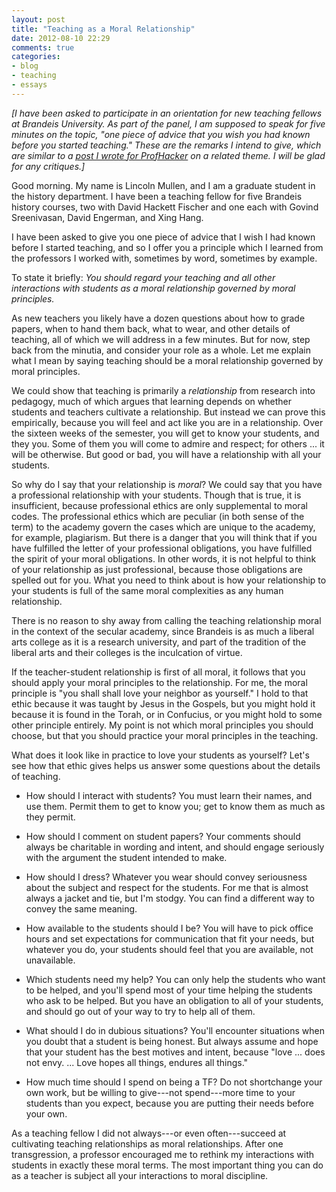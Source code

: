 ```yaml
---
layout: post
title: "Teaching as a Moral Relationship"
date: 2012-08-10 22:29
comments: true
categories: 
- blog
- teaching
- essays
---
```


*[I have been asked to participate in an orientation for new teaching
fellows at Brandeis University. As part of the panel, I am supposed to
speak for five minutes on the topic, "one piece of advice that you wish
you had known before you started teaching." These are the remarks I
intend to give, which are similar to a [post I wrote for ProfHacker][]
on a related theme. I will be glad for any critiques.]*

Good morning. My name is Lincoln Mullen, and I am a graduate student in
the history department. I have been a teaching fellow for five Brandeis
history courses, two with David Hackett Fischer and one each with Govind
Sreenivasan, David Engerman, and Xing Hang.

I have been asked to give you one piece of advice that I wish I had
known before I started teaching, and so I offer you a principle which I
learned from the professors I worked with, sometimes by word, sometimes
by example.

To state it briefly: *You should regard your teaching and all other
interactions with students as a moral relationship governed by moral
principles.*

<!--more-->

As new teachers you likely have a dozen questions about how to grade
papers, when to hand them back, what to wear, and other details of
teaching, all of which we will address in a few minutes. But for now,
step back from the minutia, and consider your role as a whole. Let me
explain what I mean by saying teaching should be a moral relationship
governed by moral principles.

We could show that teaching is primarily a *relationship* from research
into pedagogy, much of which argues that learning depends on whether
students and teachers cultivate a relationship. But instead we can prove
this empirically, because you will feel and act like you are in a
relationship. Over the sixteen weeks of the semester, you will get to
know your students, and they you. Some of them you will come to admire
and respect; for others ... it will be otherwise. But good or bad, you
will have a relationship with all your students.

So why do I say that your relationship is *moral*? We could say that you
have a professional relationship with your students. Though that is
true, it is insufficient, because professional ethics are only
supplemental to moral codes. The professional ethics which are peculiar
(in both sense of the term) to the academy govern the cases which are
unique to the academy, for example, plagiarism. But there is a danger
that you will think that if you have fulfilled the letter of your
professional obligations, you have fulfilled the spirit of your moral
obligations. In other words, it is not helpful to think of your
relationship as just professional, because those obligations are spelled
out for you. What you need to think about is how your relationship to
your students is full of the same moral complexities as any human
relationship.

There is no reason to shy away from calling the teaching relationship
moral in the context of the secular academy, since Brandeis is as much a
liberal arts college as it is a research university, and part of the
tradition of the liberal arts and their colleges is the inculcation of
virtue.

If the teacher-student relationship is first of all moral, it follows
that you should apply your moral principles to the relationship. For me,
the moral principle is "you shall shall love your neighbor as yourself."
I hold to that ethic because it was taught by Jesus in the Gospels, but
you might hold it because it is found in the Torah, or in Confucius, or
you might hold to some other principle entirely. My point is not which
moral principles you should choose, but that you should practice your
moral principles in the teaching.

What does it look like in practice to love your students as yourself?
Let's see how that ethic gives helps us answer some questions about the
details of teaching.

-   How should I interact with students? You must learn their names, and
    use them. Permit them to get to know you; get to know them as much
    as they permit.

-   How should I comment on student papers? Your comments should always
    be charitable in wording and intent, and should engage seriously
    with the argument the student intended to make.

-   How should I dress? Whatever you wear should convey seriousness
    about the subject and respect for the students. For me that is
    almost always a jacket and tie, but I'm stodgy. You can find a
    different way to convey the same meaning.

-   How available to the students should I be? You will have to pick
    office hours and set expectations for communication that fit your
    needs, but whatever you do, your students should feel that you are
    available, not unavailable.

-   Which students need my help? You can only help the students who want
    to be helped, and you'll spend most of your time helping the
    students who ask to be helped. But you have an obligation to all of
    your students, and should go out of your way to try to help all of
    them.

-   What should I do in dubious situations? You'll encounter situations
    when you doubt that a student is being honest. But always assume and
    hope that your student has the best motives and intent, because
    "love ... does not envy. ... Love hopes all things, endures all
    things."

-   How much time should I spend on being a TF? Do not shortchange your
    own work, but be willing to give---not spend---more time to your
    students than you expect, because you are putting their needs before
    your own.

As a teaching fellow I did not always---or even often---succeed at
cultivating teaching relationships as moral relationships. After one
transgression, a professor encouraged me to rethink my interactions with
students in exactly these moral terms. The most important thing you can
do as a teacher is subject all your interactions to moral discipline.

  [post I wrote for ProfHacker]: http://chronicle.com/blogs/profhacker/how-to-persuade-with-ethos-pathos-or-logos/35431
